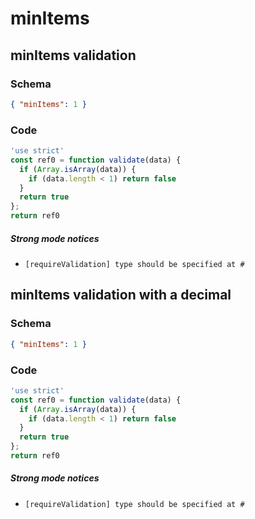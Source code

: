 # minItems

## minItems validation

### Schema

```json
{ "minItems": 1 }
```

### Code

```js
'use strict'
const ref0 = function validate(data) {
  if (Array.isArray(data)) {
    if (data.length < 1) return false
  }
  return true
};
return ref0
```

##### Strong mode notices

 * `[requireValidation] type should be specified at #`


## minItems validation with a decimal

### Schema

```json
{ "minItems": 1 }
```

### Code

```js
'use strict'
const ref0 = function validate(data) {
  if (Array.isArray(data)) {
    if (data.length < 1) return false
  }
  return true
};
return ref0
```

##### Strong mode notices

 * `[requireValidation] type should be specified at #`

